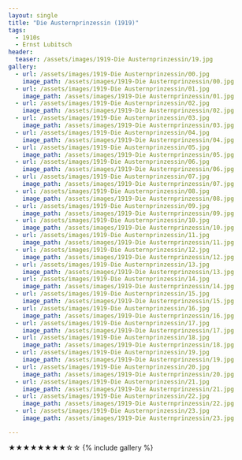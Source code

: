 ```yaml
---
layout: single
title: "Die Austernprinzessin (1919)"
tags:
  - 1910s 
  - Ernst Lubitsch
header:
  teaser: /assets/images/1919-Die Austernprinzessin/19.jpg
gallery:
  - url: /assets/images/1919-Die Austernprinzessin/00.jpg
    image_path: /assets/images/1919-Die Austernprinzessin/00.jpg  
  - url: /assets/images/1919-Die Austernprinzessin/01.jpg
    image_path: /assets/images/1919-Die Austernprinzessin/01.jpg
  - url: /assets/images/1919-Die Austernprinzessin/02.jpg
    image_path: /assets/images/1919-Die Austernprinzessin/02.jpg
  - url: /assets/images/1919-Die Austernprinzessin/03.jpg
    image_path: /assets/images/1919-Die Austernprinzessin/03.jpg
  - url: /assets/images/1919-Die Austernprinzessin/04.jpg
    image_path: /assets/images/1919-Die Austernprinzessin/04.jpg
  - url: /assets/images/1919-Die Austernprinzessin/05.jpg
    image_path: /assets/images/1919-Die Austernprinzessin/05.jpg
  - url: /assets/images/1919-Die Austernprinzessin/06.jpg
    image_path: /assets/images/1919-Die Austernprinzessin/06.jpg
  - url: /assets/images/1919-Die Austernprinzessin/07.jpg
    image_path: /assets/images/1919-Die Austernprinzessin/07.jpg
  - url: /assets/images/1919-Die Austernprinzessin/08.jpg
    image_path: /assets/images/1919-Die Austernprinzessin/08.jpg
  - url: /assets/images/1919-Die Austernprinzessin/09.jpg
    image_path: /assets/images/1919-Die Austernprinzessin/09.jpg
  - url: /assets/images/1919-Die Austernprinzessin/10.jpg
    image_path: /assets/images/1919-Die Austernprinzessin/10.jpg
  - url: /assets/images/1919-Die Austernprinzessin/11.jpg
    image_path: /assets/images/1919-Die Austernprinzessin/11.jpg
  - url: /assets/images/1919-Die Austernprinzessin/12.jpg
    image_path: /assets/images/1919-Die Austernprinzessin/12.jpg
  - url: /assets/images/1919-Die Austernprinzessin/13.jpg
    image_path: /assets/images/1919-Die Austernprinzessin/13.jpg
  - url: /assets/images/1919-Die Austernprinzessin/14.jpg
    image_path: /assets/images/1919-Die Austernprinzessin/14.jpg
  - url: /assets/images/1919-Die Austernprinzessin/15.jpg
    image_path: /assets/images/1919-Die Austernprinzessin/15.jpg
  - url: /assets/images/1919-Die Austernprinzessin/16.jpg
    image_path: /assets/images/1919-Die Austernprinzessin/16.jpg
  - url: /assets/images/1919-Die Austernprinzessin/17.jpg
    image_path: /assets/images/1919-Die Austernprinzessin/17.jpg
  - url: /assets/images/1919-Die Austernprinzessin/18.jpg
    image_path: /assets/images/1919-Die Austernprinzessin/18.jpg
  - url: /assets/images/1919-Die Austernprinzessin/19.jpg
    image_path: /assets/images/1919-Die Austernprinzessin/19.jpg
  - url: /assets/images/1919-Die Austernprinzessin/20.jpg
    image_path: /assets/images/1919-Die Austernprinzessin/20.jpg
  - url: /assets/images/1919-Die Austernprinzessin/21.jpg
    image_path: /assets/images/1919-Die Austernprinzessin/21.jpg
  - url: /assets/images/1919-Die Austernprinzessin/22.jpg
    image_path: /assets/images/1919-Die Austernprinzessin/22.jpg
  - url: /assets/images/1919-Die Austernprinzessin/23.jpg
    image_path: /assets/images/1919-Die Austernprinzessin/23.jpg

---
```

★★★★★★★★☆☆
{% include gallery %}
